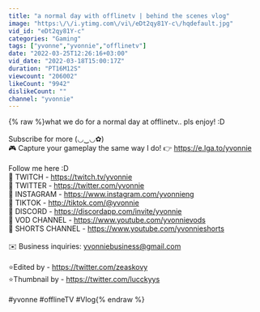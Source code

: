 ```yaml
---
title: "a normal day with offlinetv | behind the scenes vlog"
image: "https:\/\/i.ytimg.com\/vi\/eDt2qy81Y-c\/hqdefault.jpg"
vid_id: "eDt2qy81Y-c"
categories: "Gaming"
tags: ["yvonne","yvonnie","offlinetv"]
date: "2022-03-25T12:26:16+03:00"
vid_date: "2022-03-18T15:00:17Z"
duration: "PT16M12S"
viewcount: "206002"
likeCount: "9942"
dislikeCount: ""
channel: "yvonnie"
---
```

{% raw %}what we do for a normal day at offlinetv.. pls enjoy! :D<br /><br />Subscribe for more (◡‿◡✿)<br />🎮  Capture your gameplay the same way I do! 👉  <a rel="nofollow" target="blank" href="https://e.lga.to/yvonnie">https://e.lga.to/yvonnie</a><br /><br />Follow me here :D<br />💎 TWITCH - <a rel="nofollow" target="blank" href="https://twitch.tv/yvonnie">https://twitch.tv/yvonnie</a><br />💎 TWITTER - <a rel="nofollow" target="blank" href="https://twitter.com/yvonnie">https://twitter.com/yvonnie</a><br />💎 INSTAGRAM - <a rel="nofollow" target="blank" href="https://www.instagram.com/yvonnieng">https://www.instagram.com/yvonnieng</a><br />💎 TIKTOK - <a rel="nofollow" target="blank" href="http://tiktok.com/@yvonnie">http://tiktok.com/@yvonnie</a><br />💎 DISCORD - <a rel="nofollow" target="blank" href="https://discordapp.com/invite/yvonnie">https://discordapp.com/invite/yvonnie</a><br />💎 VOD CHANNEL - <a rel="nofollow" target="blank" href="https://www.youtube.com/yvonnievods">https://www.youtube.com/yvonnievods</a><br />💎 SHORTS CHANNEL - <a rel="nofollow" target="blank" href="https://www.youtube.com/yvonnieshorts">https://www.youtube.com/yvonnieshorts</a><br /><br />✉️ Business inquiries: yvonniebusiness@gmail.com<br /><br />⭐Edited by - <a rel="nofollow" target="blank" href="https://twitter.com/zeaskovy">https://twitter.com/zeaskovy</a><br />⭐Thumbnail by - <a rel="nofollow" target="blank" href="https://twitter.com/lucckyys">https://twitter.com/lucckyys</a><br /><br />#yvonne #offlineTV #Vlog{% endraw %}
